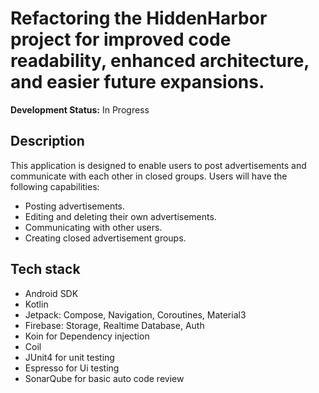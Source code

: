 # Refactoring the HiddenHarbor project for improved code readability, enhanced architecture, and easier future expansions.

**Development Status:** In Progress

## Description

This application is designed to enable users to post advertisements and communicate with each other in closed groups. Users will have the following capabilities:

- Posting advertisements.
- Editing and deleting their own advertisements.
- Communicating with other users.
- Creating closed advertisement groups.

## Tech stack
- Android SDK
- Kotlin
- Jetpack: Compose, Navigation, Coroutines, Material3
- Firebase: Storage, Realtime Database, Auth
- Koin for Dependency injection
- Coil 
- JUnit4 for unit testing
- Espresso for Ui testing
- SonarQube for basic auto code review
